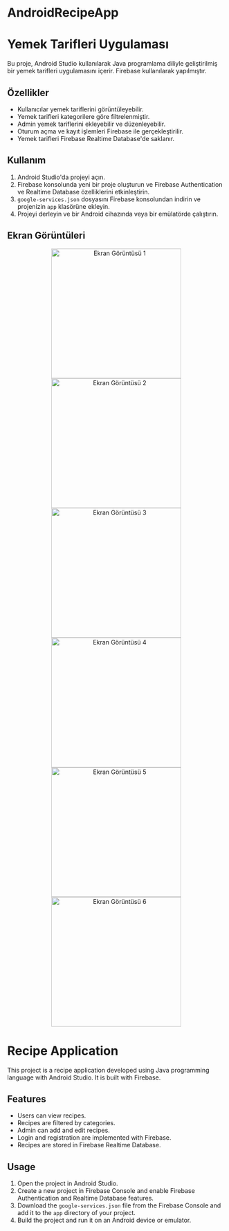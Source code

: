 # AndroidRecipeApp

# Yemek Tarifleri Uygulaması

Bu proje, Android Studio kullanılarak Java programlama diliyle geliştirilmiş bir yemek tarifleri uygulamasını içerir. Firebase kullanılarak yapılmıştır.

## Özellikler

- Kullanıcılar yemek tariflerini görüntüleyebilir.
- Yemek tarifleri kategorilere göre filtrelenmiştir.
- Admin yemek tariflerini ekleyebilir ve düzenleyebilir.
- Oturum açma ve kayıt işlemleri Firebase ile gerçekleştirilir.
- Yemek tarifleri Firebase Realtime Database'de saklanır.

## Kullanım

1. Android Studio'da projeyi açın.
2. Firebase konsolunda yeni bir proje oluşturun ve Firebase Authentication ve Realtime Database özelliklerini etkinleştirin.
3. `google-services.json` dosyasını Firebase konsolundan indirin ve projenizin `app` klasörüne ekleyin.
4. Projeyi derleyin ve bir Android cihazında veya bir emülatörde çalıştırın.

## Ekran Görüntüleri

<p align="center">
  <img src="ProjectScreenshots/splashScreen.png" alt="Ekran Görüntüsü 1" width="300"/>
  <img src="ProjectScreenshots/loginPage.png" alt="Ekran Görüntüsü 2" width="300"/>
  <img src="ProjectScreenshots/registerPage.png" alt="Ekran Görüntüsü 3" width="300"/>
  <img src="ProjectScreenshots/homePage.png" alt="Ekran Görüntüsü 4" width="300"/>
  <img src="ProjectScreenshots/addRecipePage.png" alt="Ekran Görüntüsü 5" width="300"/>
  <img src="ProjectScreenshots/addCategoryPage.png" alt="Ekran Görüntüsü 6" width="300"/>
</p>

# Recipe Application

This project is a recipe application developed using Java programming language with Android Studio. It is built with Firebase.

## Features

- Users can view recipes.
- Recipes are filtered by categories.
- Admin can add and edit recipes.
- Login and registration are implemented with Firebase.
- Recipes are stored in Firebase Realtime Database.

## Usage

1. Open the project in Android Studio.
2. Create a new project in Firebase Console and enable Firebase Authentication and Realtime Database features.
3. Download the `google-services.json` file from the Firebase Console and add it to the `app` directory of your project.
4. Build the project and run it on an Android device or emulator.
